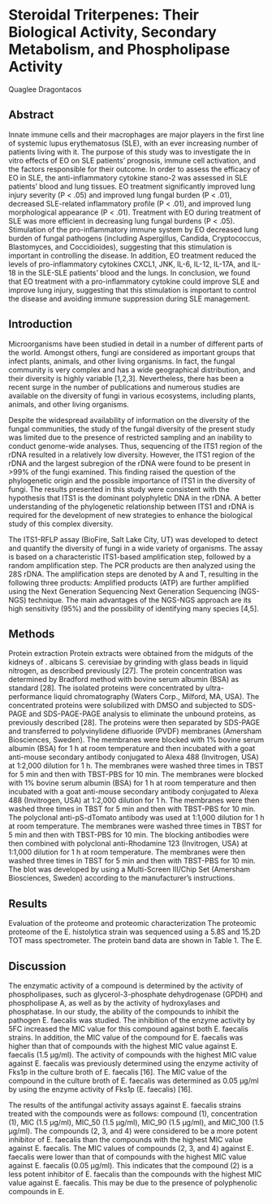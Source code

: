 # Steroidal Triterpenes: Their Biological Activity, Secondary Metabolism, and Phospholipase Activity
Quaglee Dragontacos


## Abstract
Innate immune cells and their macrophages are major players in the first line of systemic lupus erythematosus (SLE), with an ever increasing number of patients living with it. The purpose of this study was to investigate the in vitro effects of EO on SLE patients’ prognosis, immune cell activation, and the factors responsible for their outcome. In order to assess the efficacy of EO in SLE, the anti-inflammatory cytokine stano-2 was assessed in SLE patients’ blood and lung tissues. EO treatment significantly improved lung injury severity (P < .05) and improved lung fungal burden (P < .01), decreased SLE-related inflammatory profile (P < .01), and improved lung morphological appearance (P < .01). Treatment with EO during treatment of SLE was more efficient in decreasing lung fungal burdens (P < .05). Stimulation of the pro-inflammatory immune system by EO decreased lung burden of fungal pathogens (including Aspergillus, Candida, Cryptococcus, Blastomyces, and Coccidioides), suggesting that this stimulation is important in controlling the disease. In addition, EO treatment reduced the levels of pro-inflammatory cytokines CXCL1, JNK, IL-6, IL-12, IL-17A, and IL-18 in the SLE-SLE patients’ blood and the lungs. In conclusion, we found that EO treatment with a pro-inflammatory cytokine could improve SLE and improve lung injury, suggesting that this stimulation is important to control the disease and avoiding immune suppression during SLE management.


## Introduction
Microorganisms have been studied in detail in a number of different parts of the world. Amongst others, fungi are considered as important groups that infect plants, animals, and other living organisms. In fact, the fungal community is very complex and has a wide geographical distribution, and their diversity is highly variable [1,2,3]. Nevertheless, there has been a recent surge in the number of publications and numerous studies are available on the diversity of fungi in various ecosystems, including plants, animals, and other living organisms.

Despite the widespread availability of information on the diversity of the fungal communities, the study of the fungal diversity of the present study was limited due to the presence of restricted sampling and an inability to conduct genome-wide analyses. Thus, sequencing of the ITS1 region of the rDNA resulted in a relatively low diversity. However, the ITS1 region of the rDNA and the largest subregion of the rDNA were found to be present in >99% of the fungi examined. This finding raised the question of the phylogenetic origin and the possible importance of ITS1 in the diversity of fungi. The results presented in this study were consistent with the hypothesis that ITS1 is the dominant polyphyletic DNA in the rDNA. A better understanding of the phylogenetic relationship between ITS1 and rDNA is required for the development of new strategies to enhance the biological study of this complex diversity.

The ITS1-RFLP assay (BioFire, Salt Lake City, UT) was developed to detect and quantify the diversity of fungi in a wide variety of organisms. The assay is based on a characteristic ITS1-based amplification step, followed by a random amplification step. The PCR products are then analyzed using the 28S rDNA. The amplification steps are denoted by A and T, resulting in the following three products: Amplified products (ATP) are further amplified using the Next Generation Sequencing Next Generation Sequencing (NGS-NGS) technique. The main advantages of the NGS-NGS approach are its high sensitivity (95%) and the possibility of identifying many species [4,5].


## Methods

Protein extraction
Protein extracts were obtained from the midguts of the kidneys of . albicans S. cerevisiae by grinding with glass beads in liquid nitrogen, as described previously [27]. The protein concentration was determined by Bradford method with bovine serum albumin (BSA) as standard [28]. The isolated proteins were concentrated by ultra-performance liquid chromatography (Waters Corp., Milford, MA, USA). The concentrated proteins were solubilized with DMSO and subjected to SDS-PAGE and SDS-PAGE-PAGE analysis to eliminate the unbound proteins, as previously described [28]. The proteins were then separated by SDS-PAGE and transferred to polyvinylidene difluoride (PVDF) membranes (Amersham Biosciences, Sweden). The membranes were blocked with 1% bovine serum albumin (BSA) for 1 h at room temperature and then incubated with a goat anti-mouse secondary antibody conjugated to Alexa 488 (Invitrogen, USA) at 1:2,000 dilution for 1 h. The membranes were washed three times in TBST for 5 min and then with TBST-PBS for 10 min. The membranes were blocked with 1% bovine serum albumin (BSA) for 1 h at room temperature and then incubated with a goat anti-mouse secondary antibody conjugated to Alexa 488 (Invitrogen, USA) at 1:2,000 dilution for 1 h. The membranes were then washed three times in TBST for 5 min and then with TBST-PBS for 10 min. The polyclonal anti-pS-dTomato antibody was used at 1:1,000 dilution for 1 h at room temperature. The membranes were washed three times in TBST for 5 min and then with TBST-PBS for 10 min. The blocking antibodies were then combined with polyclonal anti-Rhodamine 123 (Invitrogen, USA) at 1:1,000 dilution for 1 h at room temperature. The membranes were then washed three times in TBST for 5 min and then with TBST-PBS for 10 min. The blot was developed by using a Multi-Screen III/Chip Set (Amersham Biosciences, Sweden) according to the manufacturer’s instructions.


## Results
Evaluation of the proteome and proteomic characterization
The proteomic proteome of the E. histolytica strain was sequenced using a 5.8S and 15.2D TOT mass spectrometer. The protein band data are shown in Table 1. The E.


## Discussion
The enzymatic activity of a compound is determined by the activity of phospholipases, such as glycerol-3-phosphate dehydrogenase (GPDH) and phospholipase A, as well as by the activity of hydroxylases and phosphatase. In our study, the ability of the compounds to inhibit the pathogen E. faecalis was studied. The inhibition of the enzyme activity by 5FC increased the MIC value for this compound against both E. faecalis strains. In addition, the MIC value of the compound for E. faecalis was higher than that of compounds with the highest MIC value against E. faecalis (1.5 µg/ml). The activity of compounds with the highest MIC value against E. faecalis was previously determined using the enzyme activity of Fks1p in the culture broth of E. faecalis [16]. The MIC value of the compound in the culture broth of E. faecalis was determined as 0.05 µg/ml by using the enzyme activity of Fks1p (E. faecalis) [16].

The results of the antifungal activity assays against E. faecalis strains treated with the compounds were as follows: compound (1), concentration (1), MIC (1.5 µg/ml), MIC_50 (1.5 µg/ml), MIC_90 (1.5 µg/ml), and MIC_100 (1.5 µg/ml). The compounds (2, 3, and 4) were considered to be a more potent inhibitor of E. faecalis than the compounds with the highest MIC value against E. faecalis. The MIC values of compounds (2, 3, and 4) against E. faecalis were lower than that of compounds with the highest MIC value against E. faecalis (0.05 µg/ml). This indicates that the compound (2) is a less potent inhibitor of E. faecalis than the compounds with the highest MIC value against E. faecalis. This may be due to the presence of polyphenolic compounds in E.
